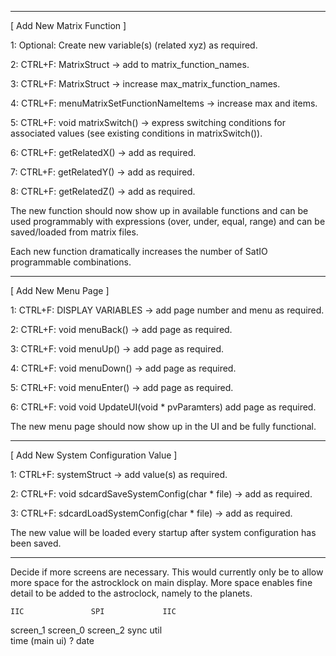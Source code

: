 -----

[ Add New Matrix Function ]

1: Optional: Create new variable(s) (related xyz) as required.

2: CTRL+F: MatrixStruct -> add to matrix_function_names.

3: CTRL+F: MatrixStruct -> increase max_matrix_function_names.

4: CTRL+F: menuMatrixSetFunctionNameItems -> increase max and items.

5: CTRL+F: void matrixSwitch() -> express switching conditions for associated values (see existing conditions in matrixSwitch()).

6: CTRL+F: getRelatedX() -> add as required.

7: CTRL+F: getRelatedY() -> add as required.

8: CTRL+F: getRelatedZ() -> add as required.

The new function should now show up in available functions and can be used programmably 
with expressions (over, under, equal, range) and can be saved/loaded from matrix files.

Each new function dramatically increases the number of SatIO programmable combinations.

-----

[ Add New Menu Page ]

1: CTRL+F: DISPLAY VARIABLES -> add page number and menu as required.

2: CTRL+F: void menuBack() -> add page as required.

3: CTRL+F: void menuUp() -> add page as required.

4: CTRL+F: void menuDown() -> add page as required.

5: CTRL+F: void menuEnter() -> add page as required.

6: CTRL+F: void void UpdateUI(void * pvParamters) add page as required.

The new menu page should now show up in the UI and be fully functional.

-----

[ Add New System Configuration Value ]

1: CTRL+F: systemStruct -> add value(s) as required.

2: CTRL+F: void sdcardSaveSystemConfig(char * file) -> add as required.

3: CTRL+F: sdcardLoadSystemConfig(char * file) -> add as required.

The new value will be loaded every startup after system configuration has been saved.

-----

Decide if more screens are necessary.
This would currently only be to allow more space for the astrocklock on main display.
More space enables fine detail to be added to the astroclock, namely to the planets. 

    IIC               SPI             IIC
  screen_1          screen_0       screen_2
sync    util                          
    time            (main ui)         ?
    date
